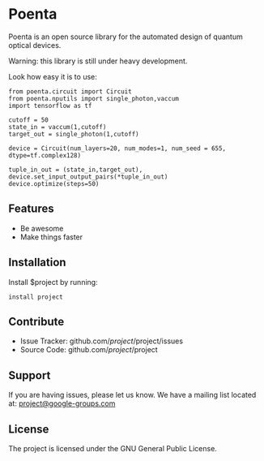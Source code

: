 # Poenta
Poenta is an open source library for the automated design of quantum optical devices.

Warning: this library is still under heavy development.

Look how easy it is to use:

    from poenta.circuit import Circuit
    from poenta.nputils import single_photon,vaccum
    import tensorflow as tf

    cutoff = 50
    state_in = vaccum(1,cutoff)
    target_out = single_photon(1,cutoff)

    device = Circuit(num_layers=20, num_modes=1, num_seed = 655, dtype=tf.complex128)

    tuple_in_out = (state_in,target_out),
    device.set_input_output_pairs(*tuple_in_out)
    device.optimize(steps=50)


Features
--------

- Be awesome
- Make things faster

Installation
------------

Install $project by running:

    install project

Contribute
----------

- Issue Tracker: github.com/$project/$project/issues
- Source Code: github.com/$project/$project

Support
-------

If you are having issues, please let us know.
We have a mailing list located at: project@google-groups.com

License
-------

The project is licensed under the GNU General Public License.
